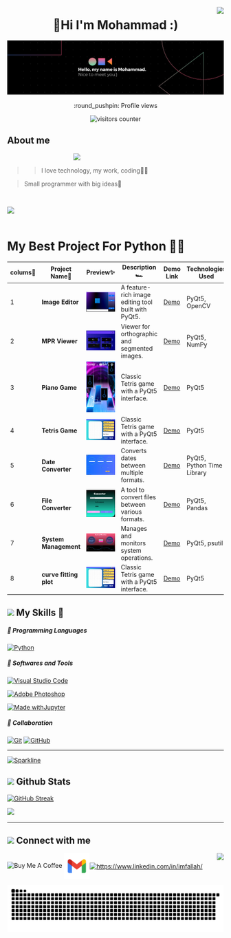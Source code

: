 <a href="http://imfallah.ir" target="_blank" rel="noopener"><img align="right" src="https://img.shields.io/website-up-down-green-red/https/rahatzamancse.netlify.app?style=for-the-badge&logo=website"></a>

<h1 align="center">🤖Hi 
I'm Mohammad :)</h1>


<img src="https://github.com/imfallah/imfallah/blob/main/banner.png">

<p align="center">:round_pushpin: Profile views</p>
<div align="center">
    <img alt="visitors counter" src="https://profile-counter.glitch.me/imfallah/count.svg" width=400px>
</div>


## About me

<picture> <img align="right" src="https://media.tenor.com/NOYF3f82b_gAAAAC/programmer.gif" width = 350px></picture>

<br>

>> I love technology, my work, coding💪👀


> Small programmer with big ideas🌊







<br>

<img src="https://user-images.githubusercontent.com/73097560/115834477-dbab4500-a447-11eb-908a-139a6edaec5c.gif"><br><br>



# My Best Project For Python 🐍✨

| colums🔗 | Project Name🤖                 | Preview✨                                                                                       | Description🏎                                    | Demo Link            | Technologies Used          | Status            |
|------|------------------------------|-----------------------------------------------------------------------------------------------|------------------------------------------------|----------------------|----------------------------|-------------------|
|   1    | **Image Editor**             | <img src="https://github.com/imfallah/imfallah/blob/main/pic/imag-editor.png" width="100" >   | A feature-rich image editing tool built with PyQt5. | [Demo](https://imfallah.ir/portfolio/%d8%b7%d8%b1%d8%a7%d8%ad%db%8c-%d8%a7%d8%af%db%8c%d8%aa%d9%88%d8%b1-%d8%b9%da%a9%d8%b3/) | PyQt5, OpenCV               | Completed         |
|   2    | **MPR Viewer**               | <img src="https://github.com/imfallah/imfallah/blob/main/pic/mpr1.png" width="100" >          | Viewer for orthographic and segmented images.  | [Demo](#)           | PyQt5, NumPy               | In Progress       |
|   3    | **Piano Game**              | <img src="https://github.com/imfallah/imfallah/blob/main/pic/pianogame.png" width="100" >        | Classic Tetris game with a PyQt5 interface.    | [Demo](https://github.com/imfallah/piano-Game) | PyQt5                       | Completed         |
| 4    | **Tetris Game**              | <img src="https://github.com/imfallah/imfallah/blob/main/pic/tetris.png" width="100" >        | Classic Tetris game with a PyQt5 interface.    | [Demo](https://github.com/imfallah/TETRIS-Game-PyQt5) | PyQt5                       | Completed         |
| 5    | **Date Converter**           | <img src="https://github.com/imfallah/imfallah/blob/main/pic/date-converter.png" width="100"> | Converts dates between multiple formats.       | [Demo](https://github.com/imfallah/MPR-Viewer-PyQt5) | PyQt5, Python Time Library  | Completed         |
| 6    | **File Converter**           | <img src="https://github.com/imfallah/imfallah/blob/main/pic/file-convert.png" width="100">   | A tool to convert files between various formats.| [Demo](https://github.com/imfallah/Converter-PyQt5) | PyQt5, Pandas               | Completed         |
| 7    | **System Management**        | <img src="https://github.com/imfallah/imfallah/blob/main/pic/sys.png" width="100" >           | Manages and monitors system operations.        | [Demo](https://github.com/imfallah/System-management) | PyQt5, psutil               | Completed         |
| 8    | **curve fitting plot**              | <img src="https://github.com/imfallah/imfallah/blob/main/pic/tetris.png" width="100" >        | Classic Tetris game with a PyQt5 interface.    | [Demo](https://github.com/imfallah/TETRIS-Game-PyQt5) | PyQt5                       | Completed         |




<h2><img src = "https://media2.giphy.com/media/QssGEmpkyEOhBCb7e1/giphy.gif?cid=ecf05e47a0n3gi1bfqntqmob8g9aid1oyj2wr3ds3mg700bl&rid=giphy.gif" width ="30"> My Skills 🥇</f2> 


##### 💪 Programming Languages
<a href="#"><img alt="Python" src="https://img.shields.io/badge/Python-FFD43B?style=for-the-badge&logo=python&logoColor=blue"></a>






##### 💪 Softwares and Tools
<a href="#"><img alt="Visual Studio Code" src="https://img.shields.io/badge/Visual_Studio_Code-0078D4?style=for-the-badge&logo=visual%20studio%20code&logoColor=white"></a>

<a href="#"><img alt="Adobe Photoshop" src="https://img.shields.io/badge/Adobe%20Photoshop-31A8FF?style=for-the-badge&logo=Adobe%20Photoshop&logoColor=black"></a>

[![Made withJupyter](https://img.shields.io/badge/Made%20with-Jupyter-orange?style=for-the-badge&logo=Jupyter)](https://jupyter.org/try)
<p>
  
##### 💪 Collaboration
<a href="#"><img alt="Git" src="https://img.shields.io/badge/GIT-E44C30?style=for-the-badge&logo=git&logoColor=white"></a>
<a href="#"><img alt="GitHub" src="https://img.shields.io/badge/GitHub-100000?style=for-the-badge&logo=github&logoColor=white"></a>

<hr>

[![Sparkline](https://stars.medv.io/Naereen/badges.svg)](https://github.com/imfallah/imfallah)

<h2><img src = "https://media.giphy.com/media/iY8CRBdQXODJSCERIr/giphy.gif" width ="35"> Github Stats </h2>

  
<a href="https://git.io/streak-stats"><img src="https://streak-stats.demolab.com?user=imfallah&theme=radical&exclude_days=Sun%2CMon%2CTue%2CWed%2CThu%2CFri%2CSat" alt="GitHub Streak" width=400px /></a>

<a>
<img src="https://github-profile-summary-cards.vercel.app/api/cards/profile-details?username=imfallah&theme=github" width=400px
</a>

<hr>


<h2> <img src='https://raw.githubusercontent.com/ShahriarShafin/ShahriarShafin/main/Assets/handshake.gif' width="80"> Connect with me </h2>

<a herf="https://www.buymeacoffee.com/jokernets"><img src="https://cdn.buymeacoffee.com/buttons/v2/arial-yellow.png" alt="Buy Me A Coffee" width="180px">
<a href="mailto:joker.until33@gmail.com"><img align="center" width="60px" src="https://github.com/edent/SuperTinyIcons/raw/master/images/svg/gmail.svg" style="max-width: 100%;"></a><a href="https://www.linkedin.com/" target="blank"><img align="center" src="https://raw.githubusercontent.com/rahuldkjain/github-profile-readme-generator/master/src/images/icons/Social/linked-in-alt.svg" alt="https://www.linkedin.com/in/imfallah/" height="40" width="60" /></a>
<a href="http://imfallah.ir.com" target="_blank" rel="noopener"><img align="right" src="https://img.shields.io/website-up-down-green-red/https/rahatzamancse.netlify.app?style=for-the-badge&logo=website"></a>





<img src="https://raw.githubusercontent.com/imrrobat/imrrobat/d1b244e170d2b75fdda3efd499eaaf163f7a617c/images/github-contribution-grid-snake.svg" alt="just for fun :D">






